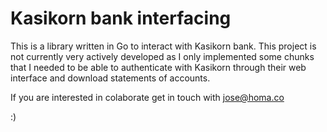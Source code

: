 # Kasikorn bank interfacing

This is a library written in Go to interact with Kasikorn bank. This project is not currently very actively developed as I only implemented some chunks that I needed to be able to authenticate with Kasikorn through their web interface and download statements of accounts.

If you are interested in colaborate get in touch with jose@homa.co

:)